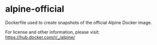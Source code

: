 # alpine-official
Dockerfile used to create snapshots of the official Alpine Docker image.

For license and other information, please visit: https://hub.docker.com/r/_/alpine/ 
